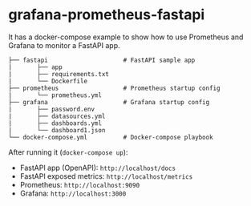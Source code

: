 # grafana-prometheus-fastapi

It has a docker-compose example to show how to use Prometheus and Grafana to monitor a FastAPI app.

```
├── fastapi                     # FastAPI sample app
|       ├── app
|       ├── requirements.txt
|       └── Dockerfile
├── prometheus                  # Prometheus startup config
|       └── prometheus.yml
├── grafana                     # Grafana startup config
|       ├── password.env
|       ├── datasources.yml
|       ├── dashboards.yml
|       └── dashboard1.json
└── docker-compose.yml          # Docker-compose playbook
```

After running it (```docker-compose up```):
  - FastAPI app (OpenAPI): ```http://localhost/docs```
  - FastAPI exposed metrics: ```http://localhost/metrics```
  - Prometheus: ```http://localhost:9090```
  - Grafana: ```http://localhost:3000```
